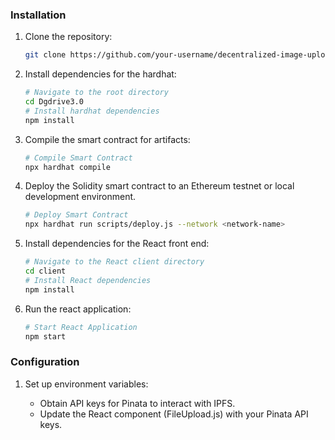 ### Installation

1. Clone the repository:

   ```bash
   git clone https://github.com/your-username/decentralized-image-upload.git
   ```

2. Install dependencies for the hardhat:

   ```bash
   # Navigate to the root directory
   cd Dgdrive3.0
   # Install hardhat dependencies
   npm install
   ```

3. Compile the smart contract for artifacts:

   ```bash
   # Compile Smart Contract
   npx hardhat compile
   ```

4. Deploy the Solidity smart contract to an Ethereum testnet or local development environment.
   ```bash
   # Deploy Smart Contract
   npx hardhat run scripts/deploy.js --network <network-name>
   ```
5. Install dependencies for the React front end:
   ```bash
   # Navigate to the React client directory
   cd client
   # Install React dependencies
   npm install
   ```
6. Run the react application:
   ```bash
   # Start React Application
   npm start
   ```

### Configuration

1. Set up environment variables:

   - Obtain API keys for Pinata to interact with IPFS.
   - Update the React component (FileUpload.js) with your Pinata API keys.
